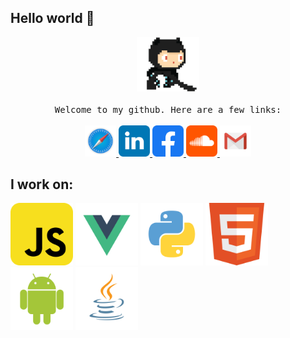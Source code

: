 ## Hello world 👋
<p align="center">
  <img src="https://raw.githubusercontent.com/Nightmare99/nightmare99/master/img/github.gif" width=100>
  <br><br>
  <samp>
    Welcome to my github. Here are a few links:
  </samp>
  <br><br>
  <a href="https://nightmare99.github.io">
    <img src="https://raw.githubusercontent.com/edent/SuperTinyIcons/master/images/svg/safari.svg" width=50>
  </a>
  <a href="https://www.linkedin.com/in/vishal-kumar-91236a154/">
    <img src="https://raw.githubusercontent.com/edent/SuperTinyIcons/master/images/svg/linkedin.svg" width=50>
  </a>
  <a href="https://www.facebook.com/ekat99/">
    <img src="https://raw.githubusercontent.com/edent/SuperTinyIcons/master/images/svg/facebook.svg" width=50>
  </a>
  <a href="https://soundcloud.com/m_n_q">
    <img src="https://raw.githubusercontent.com/edent/SuperTinyIcons/master/images/svg/soundcloud.svg" width=50>
  </a>
  <a href="mailto:vishal.s.kumar99@gmail.com">
    <img src="https://raw.githubusercontent.com/edent/SuperTinyIcons/master/images/svg/gmail.svg" width=50>
  </a>
</p>

## I work on:
<p>
    <img src="https://raw.githubusercontent.com/edent/SuperTinyIcons/master/images/svg/javascript.svg" width=100>
    <img src="https://raw.githubusercontent.com/edent/SuperTinyIcons/master/images/svg/vue.svg" width=100>
    <img src="https://raw.githubusercontent.com/edent/SuperTinyIcons/master/images/svg/python.svg" width=100>
    <img src="https://raw.githubusercontent.com/edent/SuperTinyIcons/master/images/svg/html5.svg" width=100>
    <img src="https://raw.githubusercontent.com/edent/SuperTinyIcons/master/images/svg/android.svg" width=100>
    <img src="https://raw.githubusercontent.com/edent/SuperTinyIcons/master/images/svg/java.svg" width=100>
</p>
<!--
**Nightmare99/nightmare99** is a ✨ _special_ ✨ repository because its `README.md` (this file) appears on your GitHub profile.

Here are some ideas to get you started:

- 🔭 I’m currently working on ...
- 🌱 I’m currently learning ...
- 👯 I’m looking to collaborate on ...
- 🤔 I’m looking for help with ...
- 💬 Ask me about ...
- 📫 How to reach me: ...
- 😄 Pronouns: ...
- ⚡ Fun fact: ...
-->

